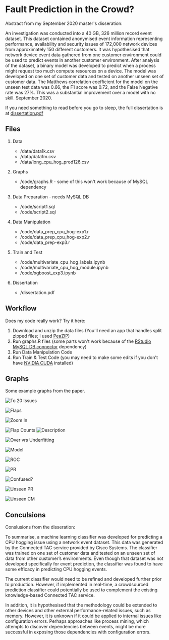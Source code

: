 # Fault Prediction in the Crowd?

Abstract from my September 2020 master's disseration:

An investigation was conducted into a 40 GB, 326 million record event dataset. This dataset contained anonymised event information representing performance, availability and security issues of 172,000 network devices from approximately 150 different customers. It was hypothesised that network device event data gathered from one customer environment could be used to predict events in another customer environment. After analysis of the dataset, a binary model was developed to predict when a process might request too much compute resources on a device. The model was developed on one set of customer data and tested on another unseen set of customer data. The Matthews correlation coefficient for the model on the unseen test data was 0.66, the F1 score was 0.72, and the False Negative rate was 27%. This was a substantial improvement over a model with no skill. September 2020.

If you need something to read before you go to sleep, the full dissertation is at [dissertation.pdf](http://nilspeder.pairserver.com/dissertation.pdf)


Files
------------


 1. Data
      * /data/data1k.csv
      * /data/data1m.csv
      * /data/long_cpu_hog_prod126.csv

 2. Graphs 
	  * /code/graphs.R - some of this won't work because of MySQL dependency

 2. Data Preparation - needs MySQL DB
	  * /code/script1.sql
	  * /code/script2.sql
	  
 3. Data Manipulation
     * /code/data_prep_cpu_hog-exp1.r
      * /code/data_prep_cpu_hog-exp2.r
      * /code/data_prep-exp3.r

 3. Train and Test
     * /code/multivariate_cpu_hog_labels.ipynb
      * /code/multivariate_cpu_hog_module.ipynb
      * /code/xgboost_exp3.ipynb

 3. Dissertation
     * /dissertation.pdf

Workflow
------------
Does my code really work? Try it here:
 1. Download and unzip the data files (You'll need an app that handles split zipped files; I used [PeaZIP](https://peazip.com/)) 
 2. Run graphs.R files (some parts won't work
    because of the [RStudio MySQL DB connector](https://db.rstudio.com/databases/my-sql/) dependency)
 3. Run Data Manipulation Code
 4. Run Train & Test Code (you may need to make some edits if you don't have [NVIDIA CUDA](https://developer.nvidia.com/cuda-zone) installed)

Graphs
------------
Some example graphs from the paper.

![To 20 Issues](http://nilspeder.pairserver.com/art/Capture.PNG)

![Flaps](http://nilspeder.pairserver.com/art/Capture1.PNG)

![Zoom In](http://nilspeder.pairserver.com/art/Capture2.PNG)

![Flap Counts](http://nilspeder.pairserver.com/art/Capture3.PNG)
![Description](http://nilspeder.pairserver.com/art/Capture4.PNG)

![Over vrs Underfitting](http://nilspeder.pairserver.com/art/Capture5.PNG)

![Model](http://nilspeder.pairserver.com/art/Capture6.PNG)

![ROC](http://nilspeder.pairserver.com/art/Capture7.PNG)

![PR](http://nilspeder.pairserver.com/art/Capture8.PNG)

![Confused?](http://nilspeder.pairserver.com/art/Capture9.PNG)

![Unseen PR](http://nilspeder.pairserver.com/art/Capture10.PNG)

![Unseen CM](http://nilspeder.pairserver.com/art/Capture11.PNG)

Conculsions
------------

Conslusions from the disseration:

To summarise, a machine learning classifier was developed for predicting a CPU hogging issue using a network event dataset. This data was generated by the Connected TAC service provided by Cisco Systems. The classifier was trained on one set of customer data and tested on an unseen set of data from other customer’s environments. Even though that dataset was not developed specifically for event prediction, the classifier was found to have some efficacy in predicting CPU hogging events.

The current classifier would need to be refined and developed further prior to production. However, if implemented in real-time, a crowdsourced prediction classifier could potentially be used to complement the existing knowledge-based Connected TAC service.

In addition, it is hypothesised that the methodology could be extended to other devices and other external performance-related issues, such as memory. However, it is unknown if it could be applied to internal issues like configuration errors. Perhaps approaches like process mining, which attempts to discover dependencies between events, might be more successful in exposing those dependencies with configuration errors.
<!--stackedit_data:
eyJoaXN0b3J5IjpbNDc2MDIzNzM5LC01MjM1NzI0MzksNDAzMz
c0NzU2LDEyMzg2NTU0MDEsMTczNzAwODk2OCwyMTI5MDg2NzEz
LDg1Mjg4NjcwNSwtNzk3NTUzNzg0LDEwODUxNDkyNDYsODU4OT
Y4NzgyXX0=
-->